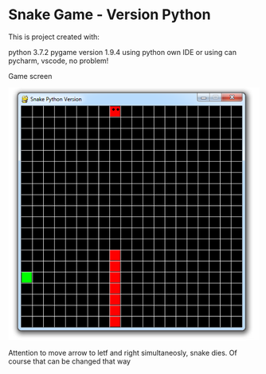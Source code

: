 # Snake Game - Version Python

This is project created with:

python 3.7.2
pygame version 1.9.4
using python own IDE or using can pycharm, vscode, no problem!

Game screen

![alt text](https://github.com/bishoppython/SnakePythonVersion/blob/master/00%20-%20Snake%20Python%20Verson%202D%20-%20Pygame.PNG)

Attention to move arrow to letf and right simultaneosly, snake dies. Of course that can be changed that way

